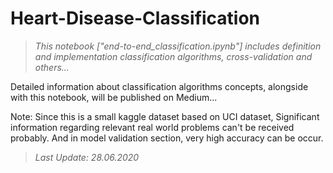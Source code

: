 # Heart-Disease-Classification

> *This notebook ["end-to-end_classification.ipynb"] includes definition and implementation classification algorithms, cross-validation and others...*


Detailed information about classification algorithms concepts, alongside with this notebook, will be published on Medium...

Note: Since this is a small kaggle dataset based on UCI dataset, Significant information regarding relevant real world problems can't be received probably. And in model validation section, very high accuracy can be occur.

> *Last Update: 28.06.2020*

